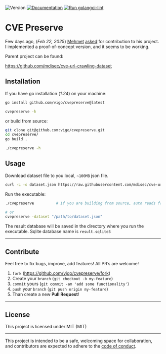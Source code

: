![Version](https://img.shields.io/badge/version-0.0.0-orange.svg)
[![Documentation](https://godoc.org/github.com/vigo/cvepreserve?status.svg)](https://pkg.go.dev/github.com/vigo/cvepreserve)
[![Run golangci-lint](https://github.com/vigo/cvepreserve/actions/workflows/go-lint.yml/badge.svg)](https://github.com/vigo/cvepreserve/actions/workflows/go-lint.yml)

# CVE Preserve

Few days ago, (*Feb 22, 2025*) [Mehmet][01] [asked][02] for contribution to his
project. I implemented a proof-of-concept version, and it seems to be working.

Parent project can be found:

https://github.com/mdisec/cve-url-crawling-dataset

## Installation

If you have go installation (*1.24*) on your machine:

```bash
go install github.com/vigo/cvepreserve@latest

cvepreserve -h
```

or build from source:

```bash
git clone git@github.com:vigo/cvepreserve.git
cd cvepreserve/
go build .

./cvepreserve -h
```

## Usage

Download dataset file to you local, `~100MB` json file.

```bash
curl -L -o dataset.json https://raw.githubusercontent.com/mdisec/cve-url-crawling-dataset/main/dataset.json
```

Run the executable:

```bash
./cvepreserve          # if you are building from source, auto reads from dataset.json

# or
cvepreserve -dataset "/path/to/dataset.json"
```

The result database will be saved in the directory where you run the executable.
Sqlite database name is `result.sqlite3`

---

## Contribute

Feel free to fix bugs, improve, add features! All PR’s are welcome!

1. `fork` (https://github.com/vigo/cvepreserve/fork)
1. Create your `branch` (`git checkout -b my-feature`)
1. `commit` yours (`git commit -am 'add some functionality'`)
1. `push` your `branch` (`git push origin my-feature`)
1. Than create a new **Pull Request**!

---

## License

This project is licensed under MIT (MIT)

---

This project is intended to be a safe, welcoming space for collaboration, and
contributors are expected to adhere to the [code of conduct][coc].

[01]: https://github.com/mdisec/
[02]: https://x.com/mdisec

[coc]: https://github.com/vigo/cvepreserve/blob/main/CODE_OF_CONDUCT.md
